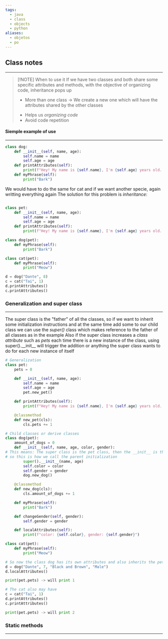 ```yaml
---
tags:
  - java
  - class
  - objects
  - python
aliases:
  - objetos
  - po
---
```

## Class notes
---

> [!NOTE] When to use it
> If we have two classes and both share some specific attributes and methods, with the objective of organizing code, inheritance pops up
> - More than one class -> We create a new one which will have the attributes shared by the other classes
> + Helps us *organizing code*
> + Avoid code repetition

#### Siemple example of use
---
```python
class dog:
	def __init__(self, name, age):
		self.name = name
		self.age = age
	def printAttributes(self):
        print(f"Hey! My name is {self.name}, I'm {self.age} years old. I love Juani y Sofi")
	def myPhrase(self):
		print("Bark")
```
We would have to do the same for cat and if we want another specie, again writting everything again
The solution for this problem is *inheritance*:
```python

class pet:
    def __init__(self, name, age):
        self.name = name
        self.age = age
    def printAttributes(self):
        print(f"Hey! My name is {self.name}, I'm {self.age} years old. I love Juani y Sofi")

class dog(pet):
    def myPhrase(self):
        print("Bark")

class cat(pet):
    def myPhrase(self):
        print("Meow")

d = dog("Dante", 8)
c = cat("Tai", 1)
d.printAttributes()
c.printAttributes()

```

### Generalization and super class
---
The super class is the "father" of all the classes, so if we want to inherit some initialization instructions and at the same time add some to our child class we can use the *super()* class which makes reference to the father of all classes as in the example
Also if the super class increases a *class attribute* such as *pets* each time there is a new instance of the class, using super().\_\_init\_\_ will trigger the addition or anything the super class wants to do for each new instance of itself

```python
# Generalization
class pet:
    pets = 0

    def __init__(self, name, age):
        self.name = name
        self.age = age
        pet.new_pet()

    def printAttributes(self):
        print(f"Hey! My name is {self.name}, I'm {self.age} years old. I love Juani y Sofi")

    @classmethod
    def new_pet(cls):
        cls.pets += 1

# Child classes or derive classes
class dog(pet):
    amount_of_dogs = 0
    def __init__(self, name, age, color, gender):
# This means: The super class is the pet class, then the __init__ is the method we want to run
# so this is how we call the parent initialization
        super().__init__(name, age) 
        self.color = color
        self.gender = gender
        dog.new_dog()

    @classmethod
    def new_dog(cls):
        cls.amount_of_dogs += 1

    def myPhrase(self):
        print("Bark")

    def changeGender(self, gender):
        self.gender = gender

    def localAttributes(self):
        print(f"color: {self.color}, gender: {self.gender}")

class cat(pet):
    def myPhrase(self):
        print("Meow")

# So now the class dog has its own attributes and also inherits the pet's methods
d = dog("Dante", 7, "Black and Brown", "Male")
d.localAttributes()

print(pet.pets) -> will print 1

# The cat also may have
c = cat("Tai", 1)
d.printAttributes()
c.printAttributes()

print(pet.pets) -> will print 2

```

### Static methods
---


